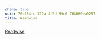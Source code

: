 ```yaml
---
share: true
uuid: 76c934fc-122a-4f2d-99c0-768660ea0257
title: Readwise
---
```

[Readwise](https://readwise.io/)